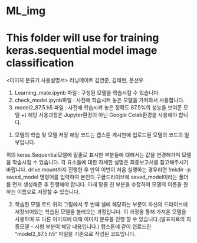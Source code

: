 # ML_img
# This folder will use for training keras.sequential model image classification


<이미지 분류기 사용설명서>
러닝메이트
김연준, 김태현, 문선우
1) Learning_mate.ipynb 파일 : 구성된 모델을 학습시킬 수 있습니다.
2) check_model.ipynb파일 : 사전에 학습시켜 놓은 모델을 가져와서 사용합니다.
3) model2_87.5.h5 파일 : 사전에 학습시켜 놓은 정확도 87.5%의 성능을 보여준 모델
+) 해당 사용과정은 Jupyter환경이 아닌 Google Colab환경을 사용해야 합니다.

1. 모델의 학습 및 모델 저장
해당 코드는 캡스톤 게시판에 업로드된 모델의 코드의 일부입니다.

위의 keras.Sequential모델에 밑줄로 표시한 부분들에 대해서는 값을 변경해가며 모델을 학습시킬 수 있습니다. 각 요소들에 대한 자세한 설명은 최종보고서를 참고해주시기 바랍니다.
drive.mount까지 진행한 후 만약 이번이 처음 실행하는 경우라면
!mkdir -p saved_model 명령어를 입력하여 본인의 구글드라이브에 saved_model이라는 폴더를 먼저 생성해준 후 진행해야 합니다.
아래 밑줄 친 부분을 수정하여 모델의 이름을 원하는 이름으로 저장할 수 있습니다.

2. 학습된 모델 로드
위의 그림에서 두 번째 셀에 해당하는 부분이 자신의 드라이브에 저장되어있는 학습된 모델을 
불러오는 과정입니다. 이 과정을 통해 가져온 모델을 사용하여 또 다른 이미지에 대해 이미지 분류를 진행 할 수 있습니다.(발표자료의 최종모델 – 시험 부분이 해당 내용입니다.)
캡스톤에 같이 업로드한 “model2_87.5.h5” 파일을 기준으로 작성된 코드입니다.
